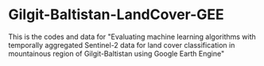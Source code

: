 # Gilgit-Baltistan-LandCover-GEE
This is the codes and data for "Evaluating machine learning algorithms with temporally aggregated Sentinel-2 data for land cover classification in mountainous region of Gilgit-Baltistan using Google Earth Engine"
